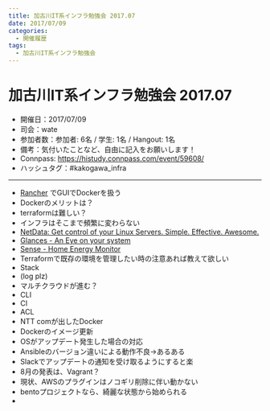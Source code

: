 ```yaml
---
title: 加古川IT系インフラ勉強会 2017.07
date: 2017/07/09
categories:
  - 開催履歴
tags:
  - 加古川IT系インフラ勉強会
---
```


加古川IT系インフラ勉強会 2017.07
===

* 開催日：2017/07/09
* 司会：wate
* 参加者数：参加者: 6名 / 学生: 1名 / Hangout: 1名
* 備考：気付いたことなど、自由に記入をお願いします！
* Connpass: https://histudy.connpass.com/event/59608/
* ハッシュタグ：#kakogawa_infra

---

- [Rancher](https://www.slideshare.net/zembutsu/docker-operation-and-introduciton-rancher-qpstudy-2015-06) でGUIでDockerを扱う
- Dockerのメリットは？
- terraformは難しい？
- インフラはそこまで頻繁に変わらない
- [NetData: Get control of your Linux Servers. Simple. Effective. Awesome.](https://my-netdata.io/)
- [Glances - An Eye on your system](https://nicolargo.github.io/glances/)
- [Sense - Home Energy Monitor](https://sense.com/)
- Terraformで既存の環境を管理したい時の注意あれば教えて欲しい
- Stack
- (log plz)
- マルチクラウドが進む？
- CLI
- CI
- ACL
- NTT comが出したDocker
- Dockerのイメージ更新
- OSがアップデート発生した場合の対応
- Ansibleのバージョン違いによる動作不良→あるある
- Slackでアップデートの通知を受け取るようにすると楽
- 8月の発表は、Vagrant？
- 現状、AWSのプラグインはノコギリ削除に伴い動かない
- bentoプロジェクトなら、綺麗な状態から始められる
-
